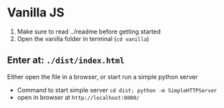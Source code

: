 # Vanilla JS
1. Make sure to read ../readme before getting started
2. Open the vanilla folder in terminal (`cd vanilla`)

## Enter at: `./dist/index.html`
Either open the file in a browser, or start run a simple python server
  * Command to start simple server `cd dist; python -m SimpleHTTPServer`
  * open in browser at `http://localhost:8000/`
